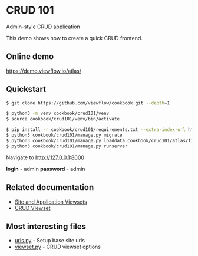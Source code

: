 # CRUD 101

Admin-style CRUD application

This demo shows how to create a quick CRUD frontend.

## Online demo

https://demo.viewflow.io/atlas/

## Quickstart

```bash
$ git clone https://github.com/viewflow/cookbook.git --depth=1

$ python3 -m venv cookbook/crud101/venv
$ source cookbook/crud101/venv/bin/activate

$ pip install -r cookbook/crud101/requirements.txt --extra-index-url https://pypi.viewflow.io/<licence_id>/simple/
$ python3 cookbook/crud101/manage.py migrate
$ python3 cookbook/crud101/manage.py loaddata cookbook/crud101/atlas/fixtures/*.json
$ python3 cookbook/crud101/manage.py runserver
```

Navigate to http://127.0.0.1:8000

 **login** - admin
 **password** - admin

## Related documentation

- [Site and Application Viewsets](https://docst.viewflow.io/-frontend/site.html)
- [CRUD Viewset](https://docs.viewflow.io/frontend/crud.html)

## Most interesting files

- [urls.py](./config/urls.py) - Setup base site urls
- [viewset.py](./atlas/viewset.py) - CRUD viewset options
